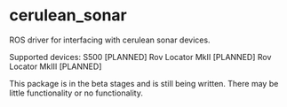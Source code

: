 # cerulean_sonar
ROS driver for interfacing with cerulean sonar devices.

Supported devices:
S500 [PLANNED]
Rov Locator MkII [PLANNED]
Rov Locator MkIII [PLANNED]

This package is in the beta stages and is still being written. There may be little functionality or no functionality.

